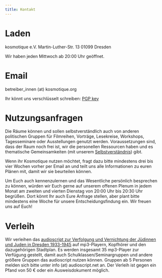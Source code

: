 ```yaml
---
title: Kontakt
---
```


# Laden

kosmotique e.V.
Martin-Luther-Str. 13
01099 Dresden

Wir haben jeden Mittwoch ab 20:00 Uhr geöffnet.

# Email

betreiber_innen (at) kosmotique.org

Ihr könnt uns verschlüsselt schreiben: [PGP key](/files/kosmotique.gpg.asc)

# Nutzungsanfragen

Die Räume können und sollen selbstverständlich auch von anderen politischen Gruppen für Filmreihen, Vorträge, Lesekreise, Workshops, Tagesseminare oder Ausstellungen genutzt werden. Voraussetzungen sind, dass der Raum noch frei ist, wir die personellen Ressourcen haben und es thematische Gemeinsamkeiten (mit unserem [Selbstverständnis](/about.html)) gibt.

Wenn ihr Kosmotique nutzen möchtet, fragt dazu bitte mindestens drei bis vier Wochen vorher per Email an und teilt uns alle Informationen zu euren Plänen mit, damit wir sie beurteilen können.

Um Euch auch kennenzulernen und das Wesentliche persönlich besprechen zu können, würden wir Euch gerne auf unserem offenen Plenum in jedem Monat am zweiten und vierten Dienstag von 20:00 Uhr bis 20:30 Uhr begrüßen. Dort könnt Ihr auch Eure Anfrage stellen, aber plant bitte mindestens eine Woche für unsere Entscheidungsfindung ein. Wir freuen uns auf Euch!

# Verleih

Wir verleihen das [audioscript zur Verfolgung und Vernichtung der Jüdinnen und Juden in Dresden 1933-1945](http://audioscript.net) auf mp3-Playern, Kopfhörer und den dazugehörigen Stadtplan. Es werden insgesamt 35 mp3-Player zur Verfügung gestellt, damit auch Schulklassen/Seminargruppen und andere größere Gruppen das audioscript nutzen können. Gruppen ab 5 Personen melden sich bitte unter info (at) audioscript.net an. Der Verleih ist gegen ein Pfand von 50 € oder ein Ausweisdokument möglich.
